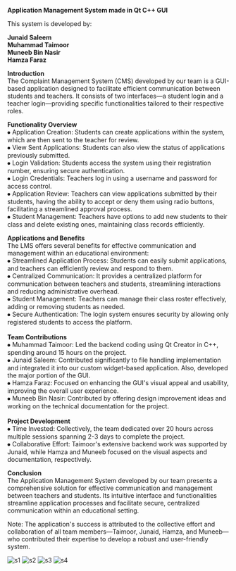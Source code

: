 **Application Management System made in Qt C++ GUI**<br>

This system is developed by:

**Junaid Saleem** <br>
**Muhammad Taimoor** <br>
**Muneeb Bin Nasir**<br>
**Hamza Faraz**<br>

**Introduction**<br>
The Complaint Management System (CMS) developed by our team is a GUI-based application designed to facilitate efficient communication between students and teachers. It consists of two interfaces—a student login and a teacher login—providing specific functionalities tailored to their respective roles.

**Functionality Overview**<br>
⦁	Application Creation: Students can create applications within the system, which are then sent to the teacher for review.<br>
⦁	View Sent Applications: Students can also view the status of applications previously submitted.<br>
⦁	Login Validation: Students access the system using their registration number, ensuring secure authentication.<br>
⦁	Login Credentials: Teachers log in using a username and password for access control.<br>
⦁	Application Review: Teachers can view applications submitted by their students, having the ability to accept or deny them using radio buttons, facilitating a streamlined approval process.<br>
⦁	Student Management: Teachers have options to add new students to their class and delete existing ones, maintaining class records efficiently.<br>

**Applications and Benefits**<br>
The LMS offers several benefits for effective communication and management within an educational environment:<br>
⦁	Streamlined Application Process: Students can easily submit applications, and teachers can efficiently review and respond to them.<br>
⦁	Centralized Communication: It provides a centralized platform for communication between teachers and students, streamlining interactions and reducing administrative overhead.<br>
⦁	Student Management: Teachers can manage their class roster effectively, adding or removing students as needed.<br>
⦁	Secure Authentication: The login system ensures security by allowing only registered students to access the platform.<br>
<br>
**Team Contributions**<br>
⦁	Muhammad Taimoor: Led the backend coding using Qt Creator in C++, spending around 15 hours on the project.<br>
⦁	Junaid Saleem: Contributed significantly to file handling implementation and integrated it into our custom widget-based application. Also, developed the major portion of the GUI.<br>
⦁	Hamza Faraz: Focused on enhancing the GUI's visual appeal and usability, improving the overall user experience.<br>
⦁	Muneeb Bin Nasir: Contributed by offering design improvement ideas and working on the technical documentation for the project.<br>
<br>
**Project Development**<br>
⦁	Time Invested: Collectively, the team dedicated over 20 hours across multiple sessions spanning 2-3 days to complete the project.<br>
⦁	Collaborative Effort: Taimoor's extensive backend work was supported by Junaid, while Hamza and Muneeb focused on the visual aspects and documentation, respectively.<br>

**Conclusion**<br>
The Application Management System developed by our team presents a comprehensive solution for effective communication and management between teachers and students. Its intuitive interface and functionalities streamline application processes and facilitate secure, centralized communication within an educational setting.<br>

Note: The application's success is attributed to the collective effort and collaboration of all team members—Taimoor, Junaid, Hamza, and Muneeb—who contributed their expertise to develop a robust and user-friendly system.<br>

![s1](https://github.com/JunaidSalim/Complaint_Management_System_Qt_Cplusplus_GUI/assets/115392538/41923a99-ac93-4d81-8332-374f5aa521e7)
![s2](https://github.com/JunaidSalim/Complaint_Management_System_Qt_Cplusplus_GUI/assets/115392538/a4e4f1e7-6af8-477a-a776-e956820502de)
![s3](https://github.com/JunaidSalim/Complaint_Management_System_Qt_Cplusplus_GUI/assets/115392538/84eb3474-faa7-40dd-821b-f578acbd747d)
![s4](https://github.com/JunaidSalim/Complaint_Management_System_Qt_Cplusplus_GUI/assets/115392538/2dd7172e-04ab-428c-8d3f-1fbc4c5339e3)

